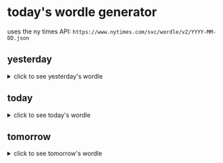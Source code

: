 # today's wordle generator

uses the ny times API: `https://www.nytimes.com/svc/wordle/v2/YYYY-MM-DD.json`

## yesterday

<details>
    <summary>click to see yesterday's wordle</summary>

    gusty

</details>

## today

<details>
    <summary>click to see today's wordle</summary>

    stain

</details>

## tomorrow

<details>
    <summary>click to see tomorrow's wordle</summary>

    prone

</details>
